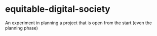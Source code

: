 # equitable-digital-society
An experiment in planning a project that is open from the start (even the planning phase)
